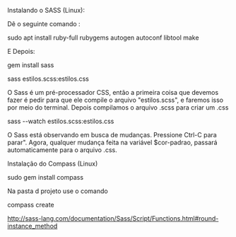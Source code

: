Instalando o SASS (Linux):

Dê o seguinte comando :

sudo apt install ruby-full rubygems autogen autoconf libtool make

E Depois:

gem install sass

sass estilos.scss:estilos.css

O Sass é um pré-processador CSS, então a primeira coisa que devemos fazer é pedir para que ele compile o arquivo "estilos.scss", e faremos isso por meio do terminal. Depois compilamos o arquivo .scss para criar um .css

sass --watch estilos.scss:estilos.css 

O Sass está observando em busca de mudanças. Pressione Ctrl-C para parar". Agora, qualquer mudança feita na variável $cor-padrao, passará automaticamente para o arquivo .css.

Instalação do Compass (Linux)

sudo gem install compass

Na pasta d projeto use o comando

compass create

http://sass-lang.com/documentation/Sass/Script/Functions.html#round-instance_method

